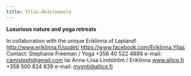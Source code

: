```yaml
---
title: Ylläs-Äkäslompolo
---
```

**Luxurious nature and yoga retreats** 

In collaboration with the unique Eriklinna of Lapland! http://www.eriklinna.fi/uudet/ https://www.facebook.com/Eriklinna.Yllas Contact: Stephanie Freeman / Yoga +358 40 522 4889 e-mail: camisteph@gmail.com tai Anna-Liisa Lindström / Eriklinna www.allice.fi +358 500 824 839 e-mail: myynti@allice.fi 
